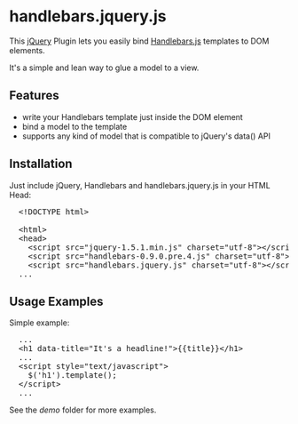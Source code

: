 # handlebars.jquery.js

 This [jQuery](http://jquery.com) Plugin lets you easily bind 
 [Handlebars.js](https://github.com/wycats/handlebars.js) templates to DOM
 elements.
 
 It's a simple and lean way to glue a model to a view.

## Features

  * write your Handlebars template just inside the DOM element
  * bind a model to the template
  * supports any kind of model that is compatible to jQuery's data() API

## Installation

Just include jQuery, Handlebars and handlebars.jquery.js in your HTML Head:

<pre>
  &lt;!DOCTYPE html>

  &lt;html>
  &lt;head>
    &lt;script src="jquery-1.5.1.min.js" charset="utf-8">&lt;/script>
    &lt;script src="handlebars-0.9.0.pre.4.js" charset="utf-8">&lt;/script>
    &lt;script src="handlebars.jquery.js" charset="utf-8">&lt;/script>
  ...
</pre>

## Usage Examples

Simple example:

<pre>
  ...
  &lt;h1 data-title="It's a headline!">{{title}}&lt;/h1>
  ...
  &lt;script style="text/javascript">
    $('h1').template();
  &lt;/script>
  ...
</pre>

See the *demo* folder for more examples.